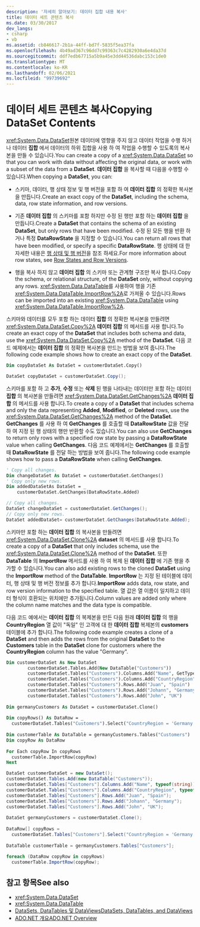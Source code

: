 ```yaml
---
description: '자세히 알아보기: 데이터 집합 내용 복사'
title: 데이터 세트 콘텐츠 복사
ms.date: 03/30/2017
dev_langs:
- csharp
- vb
ms.assetid: cb846617-2b1a-44ff-bd7f-5835f5ea37fa
ms.openlocfilehash: 4b49ad367c96dd7c99363c7c4282930a6e4da37d
ms.sourcegitcommit: ddf7edb67715a5b9a45e3dd44536dabc153c1de0
ms.translationtype: MT
ms.contentlocale: ko-KR
ms.lasthandoff: 02/06/2021
ms.locfileid: "99739692"
---
```

# <a name="copying-dataset-contents"></a><span data-ttu-id="0f2d6-103">데이터 세트 콘텐츠 복사</span><span class="sxs-lookup"><span data-stu-id="0f2d6-103">Copying DataSet Contents</span></span>

<span data-ttu-id="0f2d6-104"><xref:System.Data.DataSet>원본 데이터에 영향을 주지 않고 데이터 작업을 수행 하거나 데이터 **집합** 에서 데이터의 하위 집합을 사용 하 여 작업을 수행할 수 있도록의 복사본을 만들 수 있습니다.</span><span class="sxs-lookup"><span data-stu-id="0f2d6-104">You can create a copy of a <xref:System.Data.DataSet> so that you can work with data without affecting the original data, or work with a subset of the data from a **DataSet**.</span></span> <span data-ttu-id="0f2d6-105">**데이터 집합** 을 복사할 때 다음을 수행할 수 있습니다.</span><span class="sxs-lookup"><span data-stu-id="0f2d6-105">When copying a **DataSet**, you can:</span></span>  
  
- <span data-ttu-id="0f2d6-106">스키마, 데이터, 행 상태 정보 및 행 버전을 포함 하 여 **데이터 집합** 의 정확한 복사본을 만듭니다.</span><span class="sxs-lookup"><span data-stu-id="0f2d6-106">Create an exact copy of the **DataSet**, including the schema, data, row state information, and row versions.</span></span>  
  
- <span data-ttu-id="0f2d6-107">기존 **데이터 집합** 의 스키마를 포함 하지만 수정 된 행만 포함 하는 **데이터 집합** 을 만듭니다.</span><span class="sxs-lookup"><span data-stu-id="0f2d6-107">Create a **DataSet** that contains the schema of an existing **DataSet**, but only rows that have been modified.</span></span> <span data-ttu-id="0f2d6-108">수정 된 모든 행을 반환 하거나 특정 **DataRowState** 을 지정할 수 있습니다.</span><span class="sxs-lookup"><span data-stu-id="0f2d6-108">You can return all rows that have been modified, or specify a specific **DataRowState**.</span></span> <span data-ttu-id="0f2d6-109">행 상태에 대 한 자세한 내용은 [행 상태 및 행 버전](row-states-and-row-versions.md)을 참조 하세요.</span><span class="sxs-lookup"><span data-stu-id="0f2d6-109">For more information about row states, see [Row States and Row Versions](row-states-and-row-versions.md).</span></span>  
  
- <span data-ttu-id="0f2d6-110">행을 복사 하지 않고 **데이터 집합** 의 스키마 또는 관계형 구조만 복사 합니다.</span><span class="sxs-lookup"><span data-stu-id="0f2d6-110">Copy the schema, or relational structure, of the **DataSet** only, without copying any rows.</span></span> <span data-ttu-id="0f2d6-111"><xref:System.Data.DataTable>를 사용하여 행을 기존 <xref:System.Data.DataTable.ImportRow%2A>로 가져올 수 있습니다.</span><span class="sxs-lookup"><span data-stu-id="0f2d6-111">Rows can be imported into an existing <xref:System.Data.DataTable> using <xref:System.Data.DataTable.ImportRow%2A>.</span></span>  
  
 <span data-ttu-id="0f2d6-112">스키마와 데이터를 모두 포함 하는 데이터 **집합** 의 정확한 복사본을 만들려면 <xref:System.Data.DataSet.Copy%2A> **데이터 집합** 의 메서드를 사용 합니다.</span><span class="sxs-lookup"><span data-stu-id="0f2d6-112">To create an exact copy of the **DataSet** that includes both schema and data, use the <xref:System.Data.DataSet.Copy%2A> method of the **DataSet**.</span></span> <span data-ttu-id="0f2d6-113">다음 코드 예제에서는 **데이터 집합** 의 정확한 복사본을 만드는 방법을 보여 줍니다.</span><span class="sxs-lookup"><span data-stu-id="0f2d6-113">The following code example shows how to create an exact copy of the **DataSet**.</span></span>  
  
```vb  
Dim copyDataSet As DataSet = customerDataSet.Copy()  
```  
  
```csharp  
DataSet copyDataSet = customerDataSet.Copy();  
```  
  
 <span data-ttu-id="0f2d6-114">스키마를 포함 하 고 **추가**, **수정** 또는 **삭제** 된 행을 나타내는 데이터만 포함 하는 데이터 **집합** 의 복사본을 만들려면 <xref:System.Data.DataSet.GetChanges%2A> **데이터 집합** 의 메서드를 사용 합니다.</span><span class="sxs-lookup"><span data-stu-id="0f2d6-114">To create a copy of a **DataSet** that includes schema and only the data representing **Added**, **Modified**, or **Deleted** rows, use the <xref:System.Data.DataSet.GetChanges%2A> method of the **DataSet**.</span></span> <span data-ttu-id="0f2d6-115">**GetChanges** 를 사용 하 여 **GetChanges** 를 호출할 때 **DataRowState** 값을 전달 하 여 지정 된 행 상태의 행만 반환할 수도 있습니다.</span><span class="sxs-lookup"><span data-stu-id="0f2d6-115">You can also use **GetChanges** to return only rows with a specified row state by passing a **DataRowState** value when calling **GetChanges**.</span></span> <span data-ttu-id="0f2d6-116">다음 코드 예제에서는 **GetChanges** 를 호출할 때 **DataRowState** 를 전달 하는 방법을 보여 줍니다.</span><span class="sxs-lookup"><span data-stu-id="0f2d6-116">The following code example shows how to pass a **DataRowState** when calling **GetChanges**.</span></span>  
  
```vb  
' Copy all changes.  
Dim changeDataSet As DataSet = customerDataSet.GetChanges()  
' Copy only new rows.  
Dim addedDataSetAs DataSet = _  
    customerDataSet.GetChanges(DataRowState.Added)  
```  
  
```csharp  
// Copy all changes.  
DataSet changeDataSet = customerDataSet.GetChanges();  
// Copy only new rows.  
DataSet addedDataSet= customerDataSet.GetChanges(DataRowState.Added);  
```  
  
 <span data-ttu-id="0f2d6-117">스키마만 포함 하는 **데이터 집합** 의 복사본을 만들려면 <xref:System.Data.DataSet.Clone%2A> **dataset** 의 메서드를 사용 합니다.</span><span class="sxs-lookup"><span data-stu-id="0f2d6-117">To create a copy of a **DataSet** that only includes schema, use the <xref:System.Data.DataSet.Clone%2A> method of the **DataSet**.</span></span> <span data-ttu-id="0f2d6-118">또한 **DataTable** 의 **ImportRow** 메서드를 사용 하 여 복제 된 **데이터 집합** 에 기존 행을 추가할 수 있습니다.</span><span class="sxs-lookup"><span data-stu-id="0f2d6-118">You can also add existing rows to the cloned **DataSet** using the **ImportRow** method of the **DataTable**.</span></span> <span data-ttu-id="0f2d6-119">**ImportRow** 는 지정 된 테이블에 데이터, 행 상태 및 행 버전 정보를 추가 합니다.</span><span class="sxs-lookup"><span data-stu-id="0f2d6-119">**ImportRow** adds data, row state, and row version information to the specified table.</span></span> <span data-ttu-id="0f2d6-120">열 값은 열 이름이 일치하고 데이터 형식이 호환되는 위치에만 추가됩니다.</span><span class="sxs-lookup"><span data-stu-id="0f2d6-120">Column values are added only where the column name matches and the data type is compatible.</span></span>  
  
 <span data-ttu-id="0f2d6-121">다음 코드 예에서는 **데이터 집합** 의 복제본을 만든 다음 원래 **데이터 집합** 의 행을 **CountryRegion** 열 값이 "독일" 인 고객에 대 한 **데이터 집합** 복제본의 **customers** 테이블에 추가 합니다.</span><span class="sxs-lookup"><span data-stu-id="0f2d6-121">The following code example creates a clone of a **DataSet** and then adds the rows from the original **DataSet** to the **Customers** table in the **DataSet** clone for customers where the **CountryRegion** column has the value "Germany".</span></span>  
  
```vb  
Dim customerDataSet As New DataSet  
        customerDataSet.Tables.Add(New DataTable("Customers"))  
        customerDataSet.Tables("Customers").Columns.Add("Name", GetType(String))  
        customerDataSet.Tables("Customers").Columns.Add("CountryRegion", GetType(String))  
        customerDataSet.Tables("Customers").Rows.Add("Juan", "Spain")  
        customerDataSet.Tables("Customers").Rows.Add("Johann", "Germany")  
        customerDataSet.Tables("Customers").Rows.Add("John", "UK")  
  
Dim germanyCustomers As DataSet = customerDataSet.Clone()  
  
Dim copyRows() As DataRow = _  
  customerDataSet.Tables("Customers").Select("CountryRegion = 'Germany'")  
  
Dim customerTable As DataTable = germanyCustomers.Tables("Customers")  
Dim copyRow As DataRow  
  
For Each copyRow In copyRows  
  customerTable.ImportRow(copyRow)  
Next  
```  
  
```csharp  
DataSet customerDataSet = new DataSet();  
customerDataSet.Tables.Add(new DataTable("Customers"));  
customerDataSet.Tables["Customers"].Columns.Add("Name", typeof(string));  
customerDataSet.Tables["Customers"].Columns.Add("CountryRegion", typeof(string));  
customerDataSet.Tables["Customers"].Rows.Add("Juan", "Spain");  
customerDataSet.Tables["Customers"].Rows.Add("Johann", "Germany");  
customerDataSet.Tables["Customers"].Rows.Add("John", "UK");  
  
DataSet germanyCustomers = customerDataSet.Clone();  
  
DataRow[] copyRows =
  customerDataSet.Tables["Customers"].Select("CountryRegion = 'Germany'");  
  
DataTable customerTable = germanyCustomers.Tables["Customers"];  
  
foreach (DataRow copyRow in copyRows)  
  customerTable.ImportRow(copyRow);  
```  
  
## <a name="see-also"></a><span data-ttu-id="0f2d6-122">참고 항목</span><span class="sxs-lookup"><span data-stu-id="0f2d6-122">See also</span></span>

- <xref:System.Data.DataSet>
- <xref:System.Data.DataTable>
- [<span data-ttu-id="0f2d6-123">DataSets, DataTables 및 DataViews</span><span class="sxs-lookup"><span data-stu-id="0f2d6-123">DataSets, DataTables, and DataViews</span></span>](index.md)
- [<span data-ttu-id="0f2d6-124">ADO.NET 개요</span><span class="sxs-lookup"><span data-stu-id="0f2d6-124">ADO.NET Overview</span></span>](../ado-net-overview.md)
